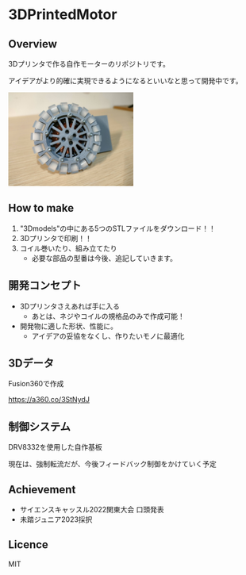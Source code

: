 # 3DPrintedMotor

## Overview
3Dプリンタで作る自作モーターのリポジトリです。

アイデアがより的確に実現できるようになるといいなと思って開発中です。

<img src="https://github.com/Jun-robot/3DPrintedMotor/blob/main/readme.jpg" width="50%">

## How to make
1. "3Dmodels"の中にある5つのSTLファイルをダウンロード！！
1. 3Dプリンタで印刷！！
1. コイル巻いたり、組み立てたり
   - 必要な部品の型番は今後、追記していきます。

## 開発コンセプト
- 3Dプリンタさえあれば手に入る
  - あとは、ネジやコイルの規格品のみで作成可能！
- 開発物に適した形状、性能に。
  - アイデアの妥協をなくし、作りたいモノに最適化

## 3Dデータ
Fusion360で作成

https://a360.co/3StNydJ

## 制御システム
DRV8332を使用した自作基板

現在は、強制転流だが、今後フィードバック制御をかけていく予定

## Achievement
- サイエンスキャッスル2022関東大会 口頭発表
- 未踏ジュニア2023採択

## Licence
MIT
